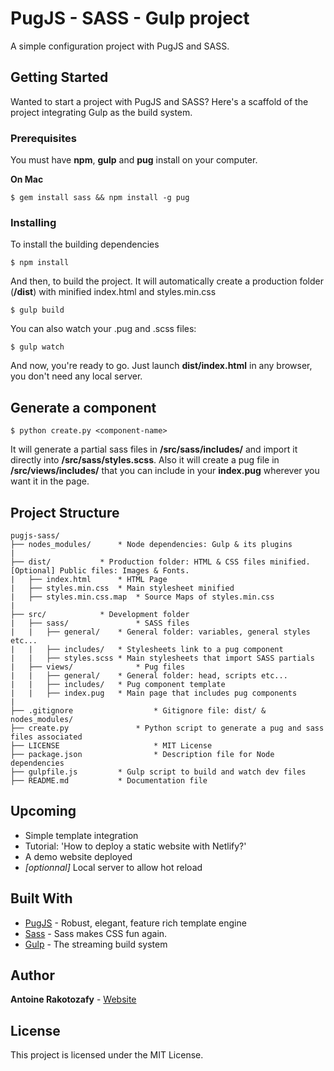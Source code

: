# PugJS - SASS - Gulp project

A simple configuration project with PugJS and SASS.

## Getting Started

Wanted to start a project with PugJS and SASS? Here's a scaffold of the project integrating Gulp as the build system.

### Prerequisites

You must have **npm**, **gulp** and **pug** install on your computer.

**On Mac**

```
$ gem install sass && npm install -g pug 
```

### Installing

To install the building dependencies

```
$ npm install
```

And then, to build the project. It will automatically create a production folder (**/dist**) with minified index.html and styles.min.css

```
$ gulp build
```

You can also watch your .pug and .scss files:

```
$ gulp watch
```

And now, you're ready to go. Just launch **dist/index.html** in any browser, you don't need any local server.

## Generate a component

```
$ python create.py <component-name>
```

It will generate a partial sass files in **/src/sass/includes/** and import it directly into **/src/sass/styles.scss**. Also it will create a pug file in **/src/views/includes/** that you can include in your **index.pug** wherever you want it in the page.

## Project Structure

```
pugjs-sass/
├── nodes_modules/		* Node dependencies: Gulp & its plugins
|
├── dist/			* Production folder: HTML & CSS files minified. [Optional] Public files: Images & Fonts.
|	├── index.html		* HTML Page
|	├── styles.min.css	* Main stylesheet minified
|	├── styles.min.css.map	* Source Maps of styles.min.css 
|
├── src/			* Development folder
|	├── sass/               * SASS files
|	|	├── general/    * General folder: variables, general styles etc...
|	|	├── includes/   * Stylesheets link to a pug component
|	|	├── styles.scss * Main stylesheets that import SASS partials
|	├── views/              * Pug files
|	|	├── general/    * General folder: head, scripts etc...
|	|	├── includes/   * Pug component template
|	|	├── index.pug   * Main page that includes pug components
|
├── .gitignore              	* Gitignore file: dist/ & nodes_modules/
├── create.py           	* Python script to generate a pug and sass files associated
├── LICENSE          	        * MIT License
├── package.json            	* Description file for Node dependencies
├── gulpfile.js			* Gulp script to build and watch dev files
├── README.md			* Documentation file
```

## Upcoming

* Simple template integration
* Tutorial: 'How to deploy a static website with Netlify?'
* A demo website deployed
* _[optionnal]_ Local server to allow hot reload

## Built With

* [PugJS](https://pugjs.org) -  Robust, elegant, feature rich template engine
* [Sass](http://sass-lang.com/) - Sass makes CSS fun again.
* [Gulp](https://gulpjs.com) - The streaming build system

## Author

**Antoine Rakotozafy** - [Website](https://arakotozafy.me)

## License

This project is licensed under the MIT License.